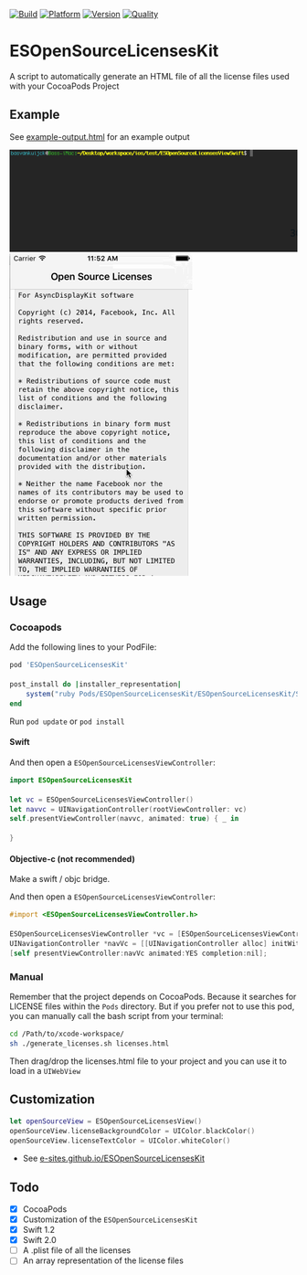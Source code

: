 [![Build](https://travis-ci.org/e-sites/ESOpenSourceLicensesKit.svg)](https://travis-ci.org/e-sites/ESOpenSourceLicensesKit)
[![Platform](https://cocoapod-badges.herokuapp.com/p/ESOpenSourceLicensesKit/badge.png)](http://cocoadocs.org/docsets/ESOpenSourceLicensesKit)
[![Version](https://cocoapod-badges.herokuapp.com/v/ESOpenSourceLicensesKit/badge.png)](http://cocoadocs.org/docsets/ESOpenSourceLicensesKit)
[![Quality](https://apps.e-sites.nl/cocoapodsquality/ESOpenSourceLicensesKit/badge.svg?002)](https://cocoapods.org/pods/ESOpenSourceLicensesKit/quality)

# ESOpenSourceLicensesKit
A script to automatically generate an HTML file of all the license files used with your CocoaPods Project

## Example

See [example-output.html](http://htmlpreview.github.io/?https://github.com/e-sites/ESOpenSourceLicensesKit/blob/master/Examples/example-output.html) for an example output

![](Assets/pod-update.gif) ![](Assets/example.gif) 

## Usage

### Cocoapods

Add the following lines to your PodFile:

```ruby
pod 'ESOpenSourceLicensesKit'

post_install do |installer_representation|
    system("ruby Pods/ESOpenSourceLicensesKit/ESOpenSourceLicensesKit/Scripts/generate_licenses.rb --post_install")
end
```
Run `pod update` or `pod install`

#### Swift
And then open a `ESOpenSourceLicensesViewController`:

```swift
import ESOpenSourceLicensesKit
        
let vc = ESOpenSourceLicensesViewController()
let navvc = UINavigationController(rootViewController: vc)
self.presentViewController(navvc, animated: true) { _ in
    
}
```

#### Objective-c (not recommended)

Make a swift / objc bridge.

And then open a `ESOpenSourceLicensesViewController`:

```objective-c
#import <ESOpenSourceLicensesViewController.h>

ESOpenSourceLicensesViewController *vc = [ESOpenSourceLicensesViewController new];
UINavigationController *navVc = [[UINavigationController alloc] initWithRootViewController:vc];
[self presentViewController:navVc animated:YES completion:nil];
```


### Manual 
Remember that the project depends on CocoaPods. Because it searches for LICENSE files within the `Pods` directory.
But if you prefer not to use this pod, you can manually call the bash script from your terminal:

```bash
cd /Path/to/xcode-workspace/
sh ./generate_licenses.sh licenses.html
```

Then drag/drop the licenses.html file to your project and you can use it to load in a `UIWebView`

## Customization

```swift
let openSourceView = ESOpenSourceLicensesView()
openSourceView.licenseBackgroundColor = UIColor.blackColor()
openSourceView.licenseTextColor = UIColor.whiteColor()
```

- See [e-sites.github.io/ESOpenSourceLicensesKit](http://e-sites.github.io/ESOpenSourceLicensesKit/Classes.html)


## Todo

- [x] CocoaPods
- [x] Customization of the `ESOpenSourceLicensesKit`
- [x] Swift 1.2
- [x] Swift 2.0
- [ ] A .plist file of all the licenses
- [ ] An array representation of the license files
